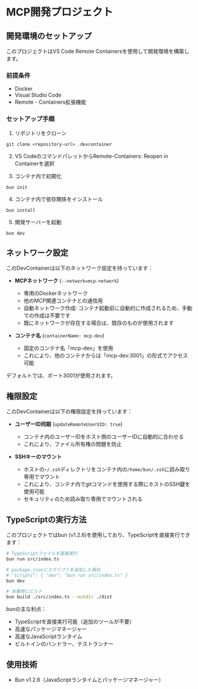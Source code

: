 # MCP開発プロジェクト

## 開発環境のセットアップ

このプロジェクトはVS Code Remote Containersを使用して開発環境を構築します。

### 前提条件

- Docker
- Visual Studio Code
- Remote - Containers拡張機能

### セットアップ手順

1. リポジトリをクローン
  ```
  git clone <repository-url> .devcontainer
  ```

2. VS CodeのコマンドパレットからRemote-Containers: Reopen in Containerを選択

3. コンテナ内で初期化
  ```
  bun init
  ```

4. コンテナ内で依存関係をインストール
  ```
  bun install
  ```

5. 開発サーバーを起動
  ```
  bun dev
  ```

## ネットワーク設定

このDevContainerは以下のネットワーク設定を持っています：

- **MCPネットワーク** (`--network=mcp-network`)
  - 専用のDockerネットワーク
  - 他のMCP関連コンテナとの通信用
  - 自動ネットワーク作成: コンテナ起動前に自動的に作成されるため、手動での作成は不要です
  - 既にネットワークが存在する場合は、既存のものが使用されます

- **コンテナ名** (`containerName: mcp-dev`)
  - 固定のコンテナ名「mcp-dev」を使用
  - これにより、他のコンテナからは「mcp-dev:3001」の形式でアクセス可能

デフォルトでは、ポート3001が使用されます。

## 権限設定

このDevContainerは以下の権限設定を持っています：

- **ユーザーID同期** (`updateRemoteUserUID: true`)
  - コンテナ内のユーザーIDをホスト側のユーザーIDに自動的に合わせる
  - これにより、ファイル所有権の問題を防止

- **SSHキーのマウント**
  - ホストの`~/.ssh`ディレクトリをコンテナ内の`/home/bun/.ssh`に読み取り専用でマウント
  - これにより、コンテナ内でgitコマンドを使用する際にホストのSSH鍵を使用可能
  - セキュリティのため読み取り専用でマウントされる

## TypeScriptの実行方法

このプロジェクトではbun (v1.2.6)を使用しており、TypeScriptを直接実行できます：

```bash
# TypeScriptファイルを直接実行
bun run src/index.ts

# package.jsonにスクリプトを追加した場合
# "scripts": { "dev": "bun run src/index.ts" }
bun dev

# 本番用にビルド
bun build ./src/index.ts --outdir ./dist
```

bunの主な利点：
- TypeScriptを直接実行可能（追加のツールが不要）
- 高速なパッケージマネージャー
- 高速なJavaScriptランタイム
- ビルトインのバンドラー、テストランナー

## 使用技術

- Bun v1.2.6（JavaScriptランタイムとパッケージマネージャー）